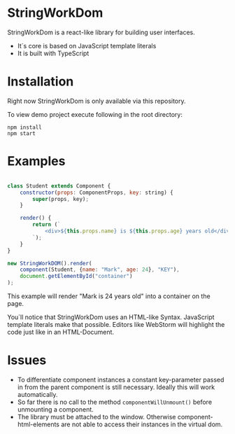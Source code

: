 # StringWorkDom  

StringWorkDom is a react-like library for building user interfaces.<br>

* It´s core is based on JavaScript template literals
* It is built with TypeScript 

# Installation

Right now StringWorkDom is only available via this repository. 

To view demo project execute following in the root directory:

```shell
npm install
npm start
```

# Examples

```javascript

class Student extends Component {
    constructor(props: ComponentProps, key: string) {
        super(props, key);
    }

    render() {
        return (`
            <div>${this.props.name} is ${this.props.age} years old</div>
        `);
    }
}

new StringWorkDOM().render(
    component(Student, {name: "Mark", age: 24}, "KEY"),
    document.getElementById("container")
);

``` 
This example will render "Mark is 24 years old" into a container on the page.

You´ll  notice that StringWorkDom uses an HTML-like Syntax. 
JavaScript template literals make that possible. Editors like WebStorm will highlight 
the code just like in an HTML-Document.

# Issues 

* To differentiate component instances a constant key-parameter 
  passed in from the parent component is still necessary. 
  Ideally this will work automatically.
* So far there is no call to the method `componentWillUnmount()` 
  before unmounting a component.
* The library must be attached to the window. Otherwise component-html-elements 
are not able to access their instances in the virtual dom. 
  

  


